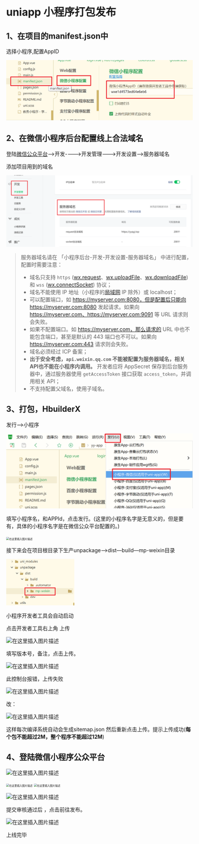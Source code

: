 # uniapp 小程序打包发布

## 1、在项目的manifest.json中

选择小程序,配置AppID

![image-20230407105343873](02.uni-app小程序打包发布.assets/image-20230407105343873.png)

## 2、在微信小程序后台配置线上合法域名

登陆[微信公众平台](https://mp.weixin.qq.com/)–>开发---->开发管理--->开发设置—>服务器域名

添加项目用到的域名

![image-20230407105652565](02.uni-app小程序打包发布.assets/image-20230407105652565.png)

> 服务器域名请在 「小程序后台-开发-开发设置-服务器域名」 中进行配置，配置时需要注意：
>
> - 域名只支持 `https` ([wx.request](https://developers.weixin.qq.com/miniprogram/dev/api/network/request/wx.request.html)、[wx.uploadFile](https://developers.weixin.qq.com/miniprogram/dev/api/network/upload/wx.uploadFile.html)、[wx.downloadFile](https://developers.weixin.qq.com/miniprogram/dev/api/network/download/wx.downloadFile.html)) 和 `wss` ([wx.connectSocket](https://developers.weixin.qq.com/miniprogram/dev/api/network/websocket/wx.connectSocket.html)) 协议；
> - 域名不能使用 IP 地址（小程序的[局域网](https://developers.weixin.qq.com/miniprogram/dev/framework/ability/mDNS.html) IP 除外）或 localhost；
> - 可以配置端口，如 https://myserver.com:8080，但是配置后只能向 https://myserver.com:8080 发起请求。如果向 https://myserver.com、https://myserver.com:9091 等 URL 请求则会失败。
> - 如果不配置端口。如 https://myserver.com，那么请求的 URL 中也不能包含端口，甚至是默认的 443 端口也不可以。如果向 https://myserver.com:443 请求则会失败。
> - 域名必须经过 ICP 备案；
> - **出于安全考虑，`api.weixin.qq.com` 不能被配置为服务器域名，相关API也不能在小程序内调用。** 开发者应将 AppSecret 保存到后台服务器中，通过服务器使用 `getAccessToken` 接口获取 `access_token`，并调用相关 API；
> - 不支持配置父域名，使用子域名。

## 3、打包，HbuilderX 

发行—>小程序

![image-20230407105925228](02.uni-app小程序打包发布.assets/image-20230407105925228.png)

填写小程序名，和APPId，点击发行。(这里的小程序名字是无意义的，但是要有，具体的小程序名字是在微信公众平台配置的。)

<img src="02.uni-app小程序打包发布.assets/watermark,type_ZmFuZ3poZW5naGVpdGk,shadow_10,text_aHR0cHM6Ly9ibG9nLmNzZG4ubmV0L3dlaXhpbl80MzYzODk2OA==,size_16,color_FFFFFF,t_70#pic_center.jpeg" alt="在这里插入图片描述" style="zoom:50%;" />

接下来会在项目根目录下生产unpackage—>dist—build—mp-weixin目录

<img src="02.uni-app小程序打包发布.assets/image-20230407110125372.png" alt="image-20230407110125372" style="zoom:33%;" />

小程序开发者工具会自动启动

点击开发者工具右上角 上传

![在这里插入图片描述](02.uni-app小程序打包发布.assets/watermark,type_ZmFuZ3poZW5naGVpdGk,shadow_10,text_aHR0cHM6Ly9ibG9nLmNzZG4ubmV0L3dlaXhpbl80MzYzODk2OA==,size_16,color_FFFFFF,t_70#pic_center-16808367806915.jpeg)

填写版本号，备注，点击上传。

![在这里插入图片描述](02.uni-app小程序打包发布.assets/watermark,type_ZmFuZ3poZW5naGVpdGk,shadow_10,text_aHR0cHM6Ly9ibG9nLmNzZG4ubmV0L3dlaXhpbl80MzYzODk2OA==,size_16,color_FFFFFF,t_70#pic_center-16808367982828.jpeg)

此控制台报错，上传失败

![在这里插入图片描述](02.uni-app小程序打包发布.assets/watermark,type_ZmFuZ3poZW5naGVpdGk,shadow_10,text_aHR0cHM6Ly9ibG9nLmNzZG4ubmV0L3dlaXhpbl80MzYzODk2OA==,size_16,color_FFFFFF,t_70#pic_center-168083683874415.jpeg)

改：

![在这里插入图片描述](02.uni-app小程序打包发布.assets/watermark,type_ZmFuZ3poZW5naGVpdGk,shadow_10,text_aHR0cHM6Ly9ibG9nLmNzZG4ubmV0L3dlaXhpbl80MzYzODk2OA==,size_16,color_FFFFFF,t_70#pic_center-168083685716422.jpeg)

这样每次编译系统自动会生成sitemap.json
然后重新点击上传。提示上传成功(**每个包不能超过2M，整个程序不能超过12M**)



## 4、登陆微信小程序公众平台

![在这里插入图片描述](02.uni-app小程序打包发布.assets/watermark,type_ZmFuZ3poZW5naGVpdGk,shadow_10,text_aHR0cHM6Ly9ibG9nLmNzZG4ubmV0L3dlaXhpbl80MzYzODk2OA==,size_16,color_FFFFFF,t_70#pic_center-168083688775125.jpeg)

<img src="02.uni-app小程序打包发布.assets/watermark,type_ZmFuZ3poZW5naGVpdGk,shadow_10,text_aHR0cHM6Ly9ibG9nLmNzZG4ubmV0L3dlaXhpbl80MzYzODk2OA==,size_16,color_FFFFFF,t_70#pic_center-168083689876528.jpeg" alt="在这里插入图片描述" style="zoom: 50%;" />

<img src="02.uni-app小程序打包发布.assets/watermark,type_ZmFuZ3poZW5naGVpdGk,shadow_10,text_aHR0cHM6Ly9ibG9nLmNzZG4ubmV0L3dlaXhpbl80MzYzODk2OA==,size_16,color_FFFFFF,t_70#pic_center-168083691503431.jpeg" alt="在这里插入图片描述" style="zoom:50%;" />

![在这里插入图片描述](02.uni-app小程序打包发布.assets/watermark,type_ZmFuZ3poZW5naGVpdGk,shadow_10,text_aHR0cHM6Ly9ibG9nLmNzZG4ubmV0L3dlaXhpbl80MzYzODk2OA==,size_16,color_FFFFFF,t_70#pic_center-168083693088934.jpeg)

提交审核通过后 ，点击前往发布。

![在这里插入图片描述](02.uni-app小程序打包发布.assets/watermark,type_ZmFuZ3poZW5naGVpdGk,shadow_10,text_aHR0cHM6Ly9ibG9nLmNzZG4ubmV0L3dlaXhpbl80MzYzODk2OA==,size_16,color_FFFFFF,t_70#pic_center-168083694528037.jpeg)

上线完毕
